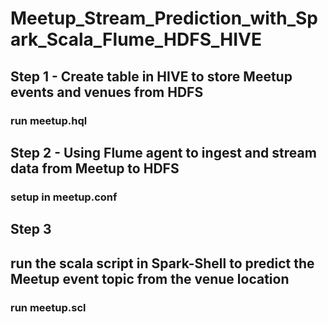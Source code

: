 # Meetup_Stream_Prediction_with_Spark_Scala_Flume_HDFS_HIVE

## Step 1 - Create table in HIVE to store Meetup events and venues from HDFS
### run meetup.hql

## Step 2 - Using Flume agent to ingest and stream data from Meetup to HDFS
### setup in meetup.conf

## Step 3
## run the scala script in Spark-Shell to predict the Meetup event topic from the venue location
### run meetup.scl



